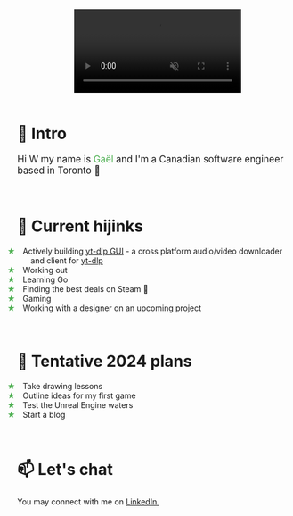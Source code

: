 <div class="center">
  <video controls src="https://ahacverhpougzlzojfyo.supabase.co/storage/v1/object/public/Uncategorized/gael-logo-mv.mp4" title="Gaël Animated Logo" autoplay muted playsinline loop></video>

  <br>
  <br>
</div>


# 🌠 Intro
<p class="intro-text">
  Hi
  <img src="https://ahacverhpougzlzojfyo.supabase.co/storage/v1/object/public/Uncategorized/waving-hand.gif" alt="Waving hand GIF" width=16>
  my name is
  <span class="gael-green tooltip" aria-describedby="gaelTooltip">
    Gaël
    <span class="tooltiptext" id="gaelTooltip" role="tooltip">
      It's pronounced 'Gayle' 😉
    </span>
  </span>
  and I'm a Canadian software engineer based in Toronto 🍁
</p>

<br>

# 🚀 Current hijinks
<ul>
  <li>Actively building <a href="https://github.com/gaeljacquin/yt-dlp-gui">yt-dlp GUI</a> - a cross platform audio/video downloader and client for <a href="https://github.com/yt-dlp/yt-dlp">yt-dlp</a></li>
  <li>Working out</li>
  <li>Learning Go</li>
  <li>Finding the best deals on Steam 🤑</li>
  <li>Gaming</li>
  <li>Working with a designer on an upcoming project</li>
</ul>

<br>

# 🔭 Tentative 2024 plans
<ul>
  <li>Take drawing lessons</li>
  <li>Outline ideas for my first game</li>
  <li>Test the Unreal Engine waters</li>
  <li>Start a blog</li>
</ul>

<br>

# 📫 Let's chat
You may connect with me on [LinkedIn <image src="https://ahacverhpougzlzojfyo.supabase.co/storage/v1/object/public/Uncategorized/linkedin2.svg" width=16>](https://linkedin.com/in/gaeljacquin)

<!-- I'm also looking for SSBU sparring partners online so feel free to DM me your friend code! I main 🤖 btw -->

<style>
  :root {
    --primary-color: #4CAF50;
  }

  .center {
    text-align: center;
  }

  .strikethrough {
    text-decoration: line-through;
  }

  .hover-container {
    position: relative;
    display: inline-block;
  }

  .hidden-text {
    visibility: hidden;
    opacity: 0;
    transition: visibility 0s, opacity 0.5s;
    position: relative;
    z-index: 1;
  }

  .hover-container::before {
    content: '';
    position: absolute;
    top: 0;
    left: 0;
    width: 100%;
    height: 100%;
    background-color: black;
    opacity: 0.7;
    transition: opacity 0.5s;
    z-index: 2;
  }

  .hover-container:hover::before {
    opacity: 0;
  }

  .hover-container:hover .hidden-text {
    visibility: visible;
    opacity: 1;
  }

  .gael-green {
    color: var(--primary-color)
  }

  ul {
    list-style-type: none;
  }

  ul li::before {
    content: "★";
    color: var(--primary-color);
    display: inline-block;
    width: 2em;
    margin-left: -3em;
  }

  .intro-text {
    font-size: 1.2em;
  }

  .tooltip {
    position: relative;
    display: inline-block;
  }

  .tooltip .tooltiptext {
    visibility: hidden;
    opacity: 0;
    width: 120px;
    background-color: black;
    color: #fff;
    text-align: center;
    padding: 5px 0;
    border-radius: 6px;
    position: absolute;
    z-index: 1;
    bottom: 100%;
    left: 50%;
    margin-left: -60px;
    transition: opacity 0.3s;
  }

  .tooltip:hover .tooltiptext {
    visibility: visible;
    opacity: 1;
  }
</style>
